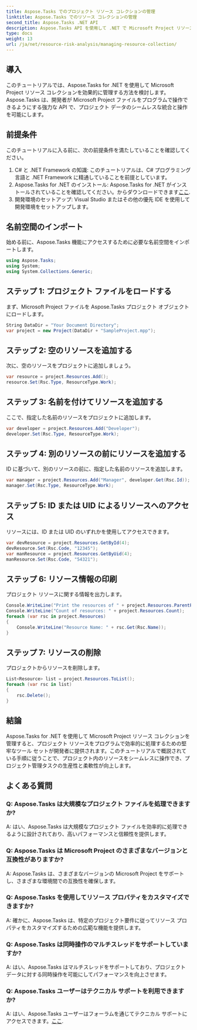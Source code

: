 ```yaml
---
title: Aspose.Tasks でのプロジェクト リソース コレクションの管理
linktitle: Aspose.Tasks でのリソース コレクションの管理
second_title: Aspose.Tasks .NET API
description: Aspose.Tasks API を使用して .NET で Microsoft Project リソース コレクションを効率的に管理する方法を学びます。生産性と柔軟性を向上させます。
type: docs
weight: 13
url: /ja/net/resource-risk-analysis/managing-resource-collection/
---
```

## 導入
このチュートリアルでは、Aspose.Tasks for .NET を使用して Microsoft Project リソース コレクションを効果的に管理する方法を検討します。 Aspose.Tasks は、開発者が Microsoft Project ファイルをプログラムで操作できるようにする強力な API で、プロジェクト データのシームレスな統合と操作を可能にします。
## 前提条件
このチュートリアルに入る前に、次の前提条件を満たしていることを確認してください。
1. C# と .NET Framework の知識: このチュートリアルは、C# プログラミング言語と .NET Framework に精通していることを前提としています。
2. Aspose.Tasks for .NET のインストール: Aspose.Tasks for .NET がインストールされていることを確認してください。からダウンロードできます[ここ](https://releases.aspose.com/tasks/net/).
3. 開発環境のセットアップ: Visual Studio またはその他の優先 IDE を使用して開発環境をセットアップします。

## 名前空間のインポート
始める前に、Aspose.Tasks 機能にアクセスするために必要な名前空間をインポートします。
```csharp
using Aspose.Tasks;
using System;
using System.Collections.Generic;


```

## ステップ 1: プロジェクト ファイルをロードする
まず、Microsoft Project ファイルを Aspose.Tasks プロジェクト オブジェクトにロードします。
```csharp
String DataDir = "Your Document Directory";
var project = new Project(DataDir + "SampleProject.mpp");
```
## ステップ 2: 空のリソースを追加する
次に、空のリソースをプロジェクトに追加しましょう。
```csharp
var resource = project.Resources.Add();
resource.Set(Rsc.Type, ResourceType.Work);
```
## ステップ 3: 名前を付けてリソースを追加する
ここで、指定した名前のリソースをプロジェクトに追加します。
```csharp
var developer = project.Resources.Add("Developer");
developer.Set(Rsc.Type, ResourceType.Work);
```
## ステップ 4: 別のリソースの前にリソースを追加する
ID に基づいて、別のリソースの前に、指定した名前のリソースを追加します。
```csharp
var manager = project.Resources.Add("Manager", developer.Get(Rsc.Id));
manager.Set(Rsc.Type, ResourceType.Work);
```
## ステップ 5: ID または UID によるリソースへのアクセス
リソースには、ID または UID のいずれかを使用してアクセスできます。
```csharp
var devResource = project.Resources.GetById(4);
devResource.Set(Rsc.Code, "12345");
var manResource = project.Resources.GetByUid(4);
manResource.Set(Rsc.Code, "54321");
```
## ステップ 6: リソース情報の印刷
プロジェクト リソースに関する情報を出力します。
```csharp
Console.WriteLine("Print the resources of " + project.Resources.ParentProject.Get(Prj.Name) + " project.");
Console.WriteLine("Count of resources: " + project.Resources.Count);
foreach (var rsc in project.Resources)
{
    Console.WriteLine("Resource Name: " + rsc.Get(Rsc.Name));
}
```
## ステップ 7: リソースの削除
プロジェクトからリソースを削除します。
```csharp
List<Resource> list = project.Resources.ToList();
foreach (var rsc in list)
{
    rsc.Delete();
}
```

## 結論
Aspose.Tasks for .NET を使用して Microsoft Project リソース コレクションを管理すると、プロジェクト リソースをプログラムで効率的に処理するための堅牢なツール セットが開発者に提供されます。このチュートリアルで概説されている手順に従うことで、プロジェクト内のリソースをシームレスに操作でき、プロジェクト管理タスクの生産性と柔軟性が向上します。
## よくある質問
### Q: Aspose.Tasks は大規模なプロジェクト ファイルを処理できますか?

A: はい、Aspose.Tasks は大規模なプロジェクト ファイルを効率的に処理できるように設計されており、高いパフォーマンスと信頼性を提供します。

### Q: Aspose.Tasks は Microsoft Project のさまざまなバージョンと互換性がありますか?

A: Aspose.Tasks は、さまざまなバージョンの Microsoft Project をサポートし、さまざまな環境間での互換性を確保します。

### Q: Aspose.Tasks を使用してリソース プロパティをカスタマイズできますか?

A: 確かに、Aspose.Tasks は、特定のプロジェクト要件に従ってリソース プロパティをカスタマイズするための広範な機能を提供します。

### Q: Aspose.Tasks は同時操作のマルチスレッドをサポートしていますか?

A: はい、Aspose.Tasks はマルチスレッドをサポートしており、プロジェクト データに対する同時操作を可能にしてパフォーマンスを向上させます。

### Q: Aspose.Tasks ユーザーはテクニカル サポートを利用できますか?

 A: はい、Aspose.Tasks ユーザーはフォーラムを通じてテクニカル サポートにアクセスできます。[ここ](https://forum.aspose.com/c/tasks/15).